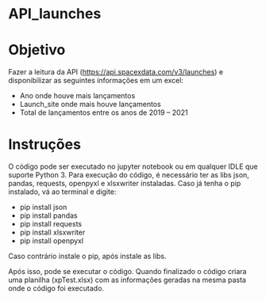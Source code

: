 # API_launches

# Objetivo
Fazer a leitura da API (https://api.spacexdata.com/v3/launches) e disponibilizar as seguintes informações em um excel:
  - Ano onde houve mais lançamentos
  - Launch_site onde mais houve lançamentos
  - Total de lançamentos entre os anos de 2019 – 2021

# Instruções
O código pode ser executado no jupyter notebook ou em qualquer IDLE que suporte Python 3.
Para execução do código, é necessário ter as libs json, pandas, requests, openpyxl e xlsxwriter instaladas.
Caso já tenha o pip instalado, vá ao terminal e digite:
  - pip install json 
  - pip install pandas
  - pip install requests
  - pip install xlsxwriter
  - pip install openpyxl

Caso contrário instale o pip, após instale as libs.

Após isso, pode se executar o código. Quando finalizado o código criara uma planilha (xpTest.xlsx) com as informações geradas na mesma pasta onde o código foi executado.

